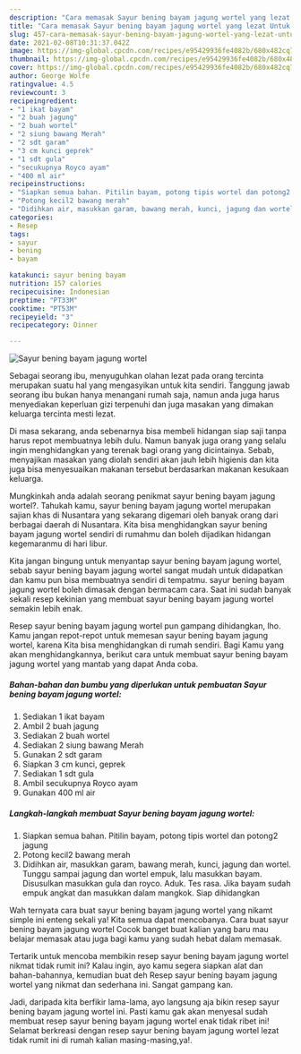 ```yaml
---
description: "Cara memasak Sayur bening bayam jagung wortel yang lezat Untuk Jualan"
title: "Cara memasak Sayur bening bayam jagung wortel yang lezat Untuk Jualan"
slug: 457-cara-memasak-sayur-bening-bayam-jagung-wortel-yang-lezat-untuk-jualan
date: 2021-02-08T10:31:37.042Z
image: https://img-global.cpcdn.com/recipes/e95429936fe4082b/680x482cq70/sayur-bening-bayam-jagung-wortel-foto-resep-utama.jpg
thumbnail: https://img-global.cpcdn.com/recipes/e95429936fe4082b/680x482cq70/sayur-bening-bayam-jagung-wortel-foto-resep-utama.jpg
cover: https://img-global.cpcdn.com/recipes/e95429936fe4082b/680x482cq70/sayur-bening-bayam-jagung-wortel-foto-resep-utama.jpg
author: George Wolfe
ratingvalue: 4.5
reviewcount: 3
recipeingredient:
- "1 ikat bayam"
- "2 buah jagung"
- "2 buah wortel"
- "2 siung bawang Merah"
- "2 sdt garam"
- "3 cm kunci geprek"
- "1 sdt gula"
- "secukupnya Royco ayam"
- "400 ml air"
recipeinstructions:
- "Siapkan semua bahan. Pitilin bayam, potong tipis wortel dan potong2 jagung"
- "Potong kecil2 bawang merah"
- "Didihkan air, masukkan garam, bawang merah, kunci, jagung dan wortel. Tunggu sampai jagung dan wortel empuk, lalu masukkan bayam. Disusulkan masukkan gula dan royco. Aduk. Tes rasa. Jika bayam sudah empuk angkat dan masukkan dalam mangkok. Siap dihidangkan"
categories:
- Resep
tags:
- sayur
- bening
- bayam

katakunci: sayur bening bayam 
nutrition: 157 calories
recipecuisine: Indonesian
preptime: "PT33M"
cooktime: "PT53M"
recipeyield: "3"
recipecategory: Dinner

---
```



![Sayur bening bayam jagung wortel](https://img-global.cpcdn.com/recipes/e95429936fe4082b/680x482cq70/sayur-bening-bayam-jagung-wortel-foto-resep-utama.jpg)

Sebagai seorang ibu, menyuguhkan olahan lezat pada orang tercinta merupakan suatu hal yang mengasyikan untuk kita sendiri. Tanggung jawab seorang ibu bukan hanya menangani rumah saja, namun anda juga harus menyediakan keperluan gizi terpenuhi dan juga masakan yang dimakan keluarga tercinta mesti lezat.

Di masa  sekarang, anda sebenarnya bisa membeli hidangan siap saji tanpa harus repot membuatnya lebih dulu. Namun banyak juga orang yang selalu ingin menghidangkan yang terenak bagi orang yang dicintainya. Sebab, menyajikan masakan yang diolah sendiri akan jauh lebih higienis dan kita juga bisa menyesuaikan makanan tersebut berdasarkan makanan kesukaan keluarga. 



Mungkinkah anda adalah seorang penikmat sayur bening bayam jagung wortel?. Tahukah kamu, sayur bening bayam jagung wortel merupakan sajian khas di Nusantara yang sekarang digemari oleh banyak orang dari berbagai daerah di Nusantara. Kita bisa menghidangkan sayur bening bayam jagung wortel sendiri di rumahmu dan boleh dijadikan hidangan kegemaranmu di hari libur.

Kita jangan bingung untuk menyantap sayur bening bayam jagung wortel, sebab sayur bening bayam jagung wortel sangat mudah untuk didapatkan dan kamu pun bisa membuatnya sendiri di tempatmu. sayur bening bayam jagung wortel boleh dimasak dengan bermacam cara. Saat ini sudah banyak sekali resep kekinian yang membuat sayur bening bayam jagung wortel semakin lebih enak.

Resep sayur bening bayam jagung wortel pun gampang dihidangkan, lho. Kamu jangan repot-repot untuk memesan sayur bening bayam jagung wortel, karena Kita bisa menghidangkan di rumah sendiri. Bagi Kamu yang akan menghidangkannya, berikut cara untuk membuat sayur bening bayam jagung wortel yang mantab yang dapat Anda coba.

<!--inarticleads1-->

##### Bahan-bahan dan bumbu yang diperlukan untuk pembuatan Sayur bening bayam jagung wortel:

1. Sediakan 1 ikat bayam
1. Ambil 2 buah jagung
1. Sediakan 2 buah wortel
1. Sediakan 2 siung bawang Merah
1. Gunakan 2 sdt garam
1. Siapkan 3 cm kunci, geprek
1. Sediakan 1 sdt gula
1. Ambil secukupnya Royco ayam
1. Gunakan 400 ml air




<!--inarticleads2-->

##### Langkah-langkah membuat Sayur bening bayam jagung wortel:

1. Siapkan semua bahan. Pitilin bayam, potong tipis wortel dan potong2 jagung
1. Potong kecil2 bawang merah
1. Didihkan air, masukkan garam, bawang merah, kunci, jagung dan wortel. Tunggu sampai jagung dan wortel empuk, lalu masukkan bayam. Disusulkan masukkan gula dan royco. Aduk. Tes rasa. Jika bayam sudah empuk angkat dan masukkan dalam mangkok. Siap dihidangkan




Wah ternyata cara buat sayur bening bayam jagung wortel yang nikamt simple ini enteng sekali ya! Kita semua dapat mencobanya. Cara buat sayur bening bayam jagung wortel Cocok banget buat kalian yang baru mau belajar memasak atau juga bagi kamu yang sudah hebat dalam memasak.

Tertarik untuk mencoba membikin resep sayur bening bayam jagung wortel nikmat tidak rumit ini? Kalau ingin, ayo kamu segera siapkan alat dan bahan-bahannya, kemudian buat deh Resep sayur bening bayam jagung wortel yang nikmat dan sederhana ini. Sangat gampang kan. 

Jadi, daripada kita berfikir lama-lama, ayo langsung aja bikin resep sayur bening bayam jagung wortel ini. Pasti kamu gak akan menyesal sudah membuat resep sayur bening bayam jagung wortel enak tidak ribet ini! Selamat berkreasi dengan resep sayur bening bayam jagung wortel lezat tidak rumit ini di rumah kalian masing-masing,ya!.

